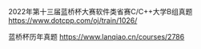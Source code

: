 2022年第十三届蓝桥杯大赛软件类省赛C/C++大学B组真题
https://www.dotcpp.com/oj/train/1026/ 

蓝桥杯历年真题
https://www.lanqiao.cn/courses/2786